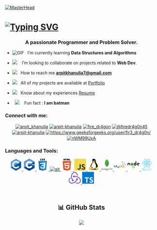 [![MasterHead](https://www.icegif.com/wp-content/uploads/goku-icegif-9.gif)](https://rishavchanda.io)
# [![Typing SVG](https://readme-typing-svg.herokuapp.com/?lines=Hey,+I'm+Arpit;MERN+DEVELOPER;GAMER;A.K.A.+FiREDR460N)](https://git.io/typing-svg)
<h3 align="center">A passionate Programmer and Problem Solver.</h3>


- <img alt="GIF" src="https://github.com/SP-XD/SP-XD/blob/main/images/Developer.gif" width="25" /> &nbsp; I’m currently learning **Data Structures and Algorithms**

- <img src="https://github.com/SP-XD/SP-XD/blob/main/images/hyperkitty.gif?raw=true" width="20" />&nbsp;&nbsp;&nbsp; I’m looking to collaborate on projects related to **Web Dev**.

- <img src="https://github.com/SP-XD/SP-XD/blob/main/images/letterbox.gif?raw=true" width="25" /> &nbsp; How to reach me **arpitkhanulia7@gmail.com**

- <img src="https://github.com/SP-XD/SP-XD/blob/main/images/linux_rounded.gif" width="25" /> &nbsp; All of my projects are available at [Portfolio](https://arpit-khanulia.github.io/Terminal_Portfolio/)

- <img src="https://github.com/SP-XD/SP-XD/blob/main/images/not-used/dev-working.gif" width="25" /> &nbsp; Know about my experiences [Resume](https://docs.google.com/document/d/12b3dzvRiTIBekdyKsxHp29eI8QsxBPuTVg8llh1JD70/edit)

- &nbsp;&nbsp;<img src="https://github.com/SP-XD/SP-XD/blob/main/images/lightning.gif?raw=true" width="12" /> &nbsp;&nbsp; Fun fact : **I am batman**


<h3 align="left">Connect with me:</h3>
<p align="center">
<a href="https://twitter.com/arpit_khanulia" target="blank"><img align="center" src="https://raw.githubusercontent.com/rahuldkjain/github-profile-readme-generator/master/src/images/icons/Social/twitter.svg" alt="arpit_khanulia" height="30" width="40" /></a>
<a href="https://linkedin.com/in/arpit-khanulia" target="blank"><img align="center" src="https://raw.githubusercontent.com/rahuldkjain/github-profile-readme-generator/master/src/images/icons/Social/linked-in-alt.svg" alt="arpit-khanulia" height="30" width="40" /></a>
<a href="https://instagram.com/fire_dr4gon" target="blank"><img align="center" src="https://raw.githubusercontent.com/rahuldkjain/github-profile-readme-generator/master/src/images/icons/Social/instagram.svg" alt="fire_dr4gon" height="30" width="40" /></a>
<a href="https://www.youtube.com/c/@firedr4g0n45" target="blank"><img align="center" src="https://raw.githubusercontent.com/rahuldkjain/github-profile-readme-generator/master/src/images/icons/Social/youtube.svg" alt="@firedr4g0n45" height="30" width="40" /></a>
<a href="https://www.leetcode.com/arpit-khanulia" target="blank"><img align="center" src="https://raw.githubusercontent.com/rahuldkjain/github-profile-readme-generator/master/src/images/icons/Social/leet-code.svg" alt="arpit-khanulia" height="30" width="40" /></a>
<a href="https://auth.geeksforgeeks.org/user/https://www.geeksforgeeks.org/user/fir3_dr4g0n/" target="blank"><img align="center" src="https://raw.githubusercontent.com/rahuldkjain/github-profile-readme-generator/master/src/images/icons/Social/geeks-for-geeks.svg" alt="https://www.geeksforgeeks.org/user/fir3_dr4g0n/" height="30" width="40" /></a>
<a href="https://discord.gg/nWM99UxA" target="blank"><img align="center" src="https://raw.githubusercontent.com/rahuldkjain/github-profile-readme-generator/master/src/images/icons/Social/discord.svg" alt="nWM99UxA" height="30" width="40" /></a>
<!-- <a href="https://www.pinterest.com.au/firedr4g0n" target="blank"><img align="center" src="https://seeklogo.com/images/P/pinterest-logo-8561DDA2E1-seeklogo.com.png" alt="fire_dr4gon" height="30" width="33" /></a> -->
</p>

<h3 align="left">Languages and Tools:</h3>
<p align="center"> <a href="https://www.cprogramming.com/" target="_blank" rel="noreferrer"> <img src="https://raw.githubusercontent.com/devicons/devicon/master/icons/c/c-original.svg" alt="c" width="40" height="40"/> </a> <a href="https://www.w3schools.com/cpp/" target="_blank" rel="noreferrer"> <img src="https://raw.githubusercontent.com/devicons/devicon/master/icons/cplusplus/cplusplus-original.svg" alt="cplusplus" width="40" height="40"/> </a> <a href="https://www.w3schools.com/css/" target="_blank" rel="noreferrer"> <img src="https://raw.githubusercontent.com/devicons/devicon/master/icons/css3/css3-original-wordmark.svg" alt="css3" width="40" height="40"/> </a> <a href="https://git-scm.com/" target="_blank" rel="noreferrer"> <img src="https://www.vectorlogo.zone/logos/git-scm/git-scm-icon.svg" alt="git" width="40" height="40"/> </a> <a href="https://www.w3.org/html/" target="_blank" rel="noreferrer"> <img src="https://raw.githubusercontent.com/devicons/devicon/master/icons/html5/html5-original-wordmark.svg" alt="html5" width="40" height="40"/> </a> <a href="https://developer.mozilla.org/en-US/docs/Web/JavaScript" target="_blank" rel="noreferrer"> <img src="https://raw.githubusercontent.com/devicons/devicon/master/icons/javascript/javascript-original.svg" alt="javascript" width="40" height="40"/> </a> <a href="https://www.linux.org/" target="_blank" rel="noreferrer"> <img src="https://raw.githubusercontent.com/devicons/devicon/master/icons/linux/linux-original.svg" alt="linux" width="40" height="40"/> </a> <a href="https://www.mongodb.com/" target="_blank" rel="noreferrer"> <img src="https://raw.githubusercontent.com/devicons/devicon/master/icons/mongodb/mongodb-original-wordmark.svg" alt="mongodb" width="40" height="40"/> </a> <a href="https://www.mysql.com/" target="_blank" rel="noreferrer"> <img src="https://raw.githubusercontent.com/devicons/devicon/master/icons/mysql/mysql-original-wordmark.svg" alt="mysql" width="40" height="40"/> </a> <a href="https://nodejs.org" target="_blank" rel="noreferrer"> <img src="https://raw.githubusercontent.com/devicons/devicon/master/icons/nodejs/nodejs-original-wordmark.svg" alt="nodejs" width="40" height="40"/> </a> <a href="https://reactjs.org/" target="_blank" rel="noreferrer"> <img src="https://raw.githubusercontent.com/devicons/devicon/master/icons/react/react-original-wordmark.svg" alt="react" width="40" height="40"/> </a> <a href="https://redux.js.org" target="_blank" rel="noreferrer"> <img src="https://raw.githubusercontent.com/devicons/devicon/master/icons/redux/redux-original.svg" alt="redux" width="40" height="40"/> </a> <a href="https://www.typescriptlang.org/" target="_blank" rel="noreferrer"> <img src="https://raw.githubusercontent.com/devicons/devicon/master/icons/typescript/typescript-original.svg" alt="typescript" width="40" height="40"/> </a> </p>

<br>

## <p align="center">📊 GitHub Stats</p>

<div align="center">

![](https://streak-stats.demolab.com?user=arpit-khanulia&theme=transparent&card_width=500)<br/>

</div>
<!---
Arpit-Khanulia/Arpit-Khanulia is a ✨ special ✨ repository because its `README.md` (this file) appears on your GitHub profile.
You can click the Preview link to take a look at your changes.
--->
